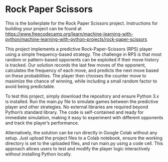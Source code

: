 # Rock Paper Scissors

This is the boilerplate for the Rock Paper Scissors project. Instructions for building your project can be found at https://www.freecodecamp.org/learn/machine-learning-with-python/machine-learning-with-python-projects/rock-paper-scissors

This project implements a predictive Rock-Paper-Scissors (RPS) player using a simple frequency-based strategy. The challenge in RPS is that most random or pattern-based opponents can be exploited if their move history is tracked. Our solution records the last few moves of the opponent, calculates the frequency of each move, and predicts the next move based on these probabilities. The player then chooses the counter move to maximize the chance of winning, while including a small random factor to avoid being predictable.

To test this project, simply download the repository and ensure Python 3.x is installed. Run the main.py file to simulate games between the predictive player and other strategies. No external libraries are required beyond Python’s standard library. The code is self-contained and ready for immediate simulation, making it easy to experiment with different opponents and track the player’s performance.

Alternatively, the solution can be run directly in Google Colab without any setup. Just upload the project files to a Colab notebook, ensure the working directory is set to the uploaded files, and run main.py using a code cell. This approach allows users to test and modify the player logic interactively without installing Python locally.
